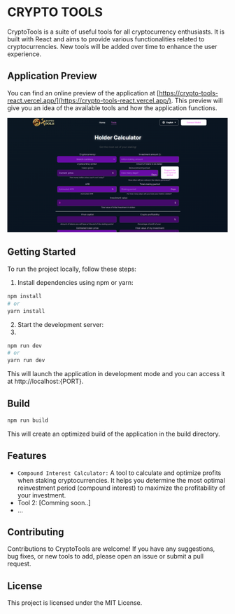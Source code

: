 # CRYPTO TOOLS

CryptoTools is a suite of useful tools for all cryptocurrency enthusiasts. It is built with React and aims to provide various functionalities related to cryptocurrencies. New tools will be added over time to enhance the user experience.

## Application Preview

You can find an online preview of the application at [https://crypto-tools-react.vercel.app/](https://crypto-tools-react.vercel.app/). This preview will give you an idea of the available tools and how the application functions.

![CryptoTools Screenshot](src/assets/imgs/screenshot.png)

## Getting Started

To run the project locally, follow these steps:

1. Install dependencies using npm or yarn:

```bash
npm install
# or
yarn install
```

2. Start the development server:
3. 
```bash
npm run dev
# or
yarn run dev
```

This will launch the application in development mode and you can access it at http://localhost:{PORT}.

## Build

```bash
npm run build
```

This will create an optimized build of the application in the build directory.

## Features

- `Compound Interest Calculator:` A tool to calculate and optimize profits when staking cryptocurrencies. It helps you determine the most optimal reinvestment period (compound interest) to maximize the profitability of your investment.
- Tool 2: [Comming soon..]
- ...

## Contributing

Contributions to CryptoTools are welcome! If you have any suggestions, bug fixes, or new tools to add, please open an issue or submit a pull request.

## License

This project is licensed under the MIT License.
